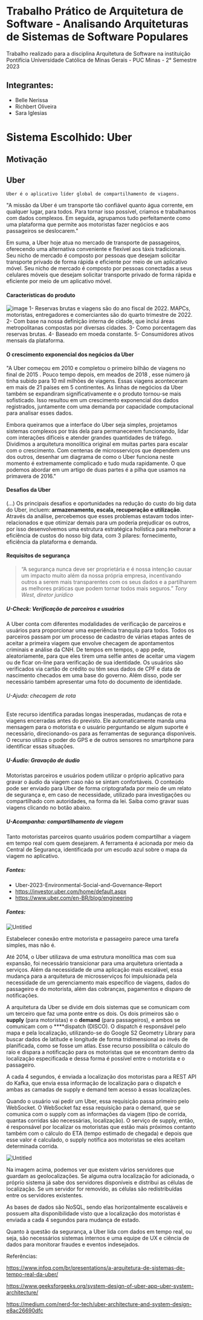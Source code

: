 # Trabalho Prático de Arquitetura de Software - Analisando Arquiteturas de Sistemas de Software Populares
Trabalho realizado para a disciplina Arquitetura de Software na instituição Pontifícia Universidade Católica de Minas Gerais - PUC Minas - 2° Semestre 2023

## Integrantes:
- Belle Nerissa
- Richbert Oliveira
- Sara Iglesias

# Sistema Escolhido: Uber

## Motivação


## Uber 

``Uber é o aplicativo líder global de compartilhamento de viagens.``

"A missão da Uber é um transporte tão confiável quanto água corrente, em qualquer lugar, para todos. Para tornar isso possível, criamos e trabalhamos com dados complexos. Em seguida, agrupamos tudo perfeitamente como uma plataforma que permite aos motoristas fazer negócios e aos passageiros se deslocarem."

Em suma, a Uber hoje atua no mercado de transporte de passageiros, oferecendo uma alternativa conveniente e flexível aos táxis tradicionais. Seu nicho de mercado é composto por pessoas que desejam solicitar transporte privado de forma rápida e eficiente por meio de um aplicativo móvel. Seu nicho de mercado é composto por pessoas conectadas a seus celulares móveis que desejam solicitar transporte privado de forma rápida e eficiente por meio de um aplicativo móvel. 

#### Características do produto

![image](https://github.com/Deathpark/Arquitetura-Trabalho-Pratico/assets/49173787/9b682024-24d2-41f2-9d6f-1c50b19c1986) 
1- Reservas brutas e viagens são do ano fiscal de 2022. MAPCs, motoristas, entregadores e comerciantes são do quarto trimestre de 2022.
2- Com base na nossa definição interna de cidade, que inclui áreas metropolitanas compostas por diversas cidades.
3- Como porcentagem das reservas brutas.
4- Baseado em moeda constante.
5- Consumidores ativos mensais da plataforma.

#### O crescimento exponencial dos negócios da Uber

"A Uber começou em 2010 e completou o primeiro bilhão de viagens no final de 2015 . Pouco tempo depois, em meados de 2018 , esse número já tinha subido para 10 mil milhões de viagens. Essas viagens aconteceram em mais de 21 países em 5 continentes. As linhas de negócios da Uber também se expandiram significativamente e o produto tornou-se mais sofisticado. Isso resultou em um crescimento exponencial dos dados registrados, juntamente com uma demanda por capacidade computacional para analisar esses dados.

Embora queiramos que a interface do Uber seja simples, projetamos sistemas complexos por trás dela para permanecerem funcionando, lidar com interações difíceis e atender grandes quantidades de tráfego. Dividimos a arquitetura monolítica original em muitas partes para escalar com o crescimento. Com centenas de microsserviços que dependem uns dos outros, desenhar um diagrama de como o Uber funciona neste momento é extremamente complicado e tudo muda rapidamente. O que podemos abordar em um artigo de duas partes é a pilha que usamos na primavera de 2016."

#### Desafios da Uber
(...) Os principais desafios e oportunidades na redução do custo do big data do Uber, incluem: **armazenamento, escala, recuperação e utilização**. Através da análise, percebemos que esses problemas estavam todos inter-relacionados e que otimizar demais para um poderia prejudicar os outros, por isso desenvolvemos uma estrutura estratégica holística para melhorar a eficiência de custos do nosso big data, com 3 pilares: fornecimento, eficiência da plataforma e demanda.

#### Requisitos de segurança

>“A segurança nunca deve ser proprietária e é nossa intenção causar um impacto muito além da nossa própria empresa, incentivando outros a serem mais transparentes com os seus dados e a partilharem as melhores práticas que podem tornar todos mais seguros.”
<cite>Tony West, diretor jurídico </cite>

##### U-Check: Verificação de parceiros e usuários
A Uber conta com diferentes modalidades de verificação de parceiros e usuários para proporcionar uma experiência tranquila para todos. Todos os parceiros passam por um processo de cadastro de várias etapas antes de aceitar a primeira viagem que envolve checagem de apontamentos criminais e análise da CNH. De tempos em tempos, o app pede, aleatoriamente, para que eles tirem uma selfie antes de aceitar uma viagem ou de ficar on-line para verificação de sua identidade. Os usuários são verificados via cartão de crédito ou têm seus dados de CPF e data de nascimento checados em uma base do governo. Além disso, pode ser necessário também apresentar uma foto do documento de identidade.
###### U-Ajuda: checagem de rota
Este recurso identifica paradas longas inesperadas, mudanças de rota e viagens encerradas antes do previsto. Ele automaticamente manda uma mensagem para o motorista e o usuário perguntando se algum suporte é necessário, direcionando-os para as ferramentas de segurança disponíveis. O recurso utiliza o poder do GPS e de outros sensores no smartphone para identificar essas situações.
##### U-Áudio: Gravação de áudio
Motoristas parceiros e usuários podem utilizar o próprio aplicativo para gravar o áudio da viagem caso não se sintam confortáveis. O conteúdo pode ser enviado para Uber de forma criptografada por meio de um relato de segurança e, em caso de necessidade, utilizado para investigações ou compartilhado com autoridades, na forma da lei. Saiba como gravar suas viagens clicando no botão abaixo.
##### U-Acompanha: compartilhamento de viagem
Tanto motoristas parceiros quanto usuários podem compartilhar a viagem em tempo real com quem desejarem. A ferramenta é acionada por meio da Central de Segurança, identificada por um escudo azul sobre o mapa da viagem no aplicativo.


##### Fontes: 
- Uber-2023-Environmental-Social-and-Governance-Report 
- https://investor.uber.com/home/default.aspx
- https://www.uber.com/en-BR/blog/engineering

##### Fontes: 

![Untitled](https://prod-files-secure.s3.us-west-2.amazonaws.com/8d2d5859-0aca-488c-936d-671b5c22fc76/a9f9c34f-bb0e-4d44-91ca-09dbcb476855/Untitled.png)

Estabelecer conexão entre motorista e passageiro parece uma tarefa simples, mas não é.

Até 2014, o Uber utilizava de uma estrutura monolítica mas com sua expansão, foi necessário transicionar para uma arquitetura orientada a serviços. Além da necessidade de uma aplicação mais escalável, essa mudança para a arquitetura de microsserviços foi impulsionada pela necessidade de um gerenciamento mais específico de viagens, dados do passageiro e do motorista, além das cobranças, pagamentos e disparo de notificações.

A arquitetura da Uber se divide em dois sistemas que se comunicam com um terceiro que faz uma ponte entre os dois. Os dois primeiros são o **supply** (para motoristas) e o **demand** (para passageiros), e ambos se comunicam com o ****dispatch (DISCO). O dispatch é responsável pelo mapa e pela localização, utilizando-se do Google S2 Geometry Library para buscar dados de latitude e longitude de forma tridimensional ao invés de planificada, como se fosse um atlas. Esse recurso possibilita o cálculo do raio e dispara a notificação para os motoristas que se encontram dentro da localização especificada e dessa forma é possível entre o motorista e o passageiro.

A cada 4 segundos, é enviada a localização dos motoristas para a REST API do Kafka, que envia essa informação de localização para o dispatch e ambas as camadas de supply e demand tem acesso à essas localizações.

Quando o usuário vai pedir um Uber, essa requisição passa primeiro pelo WebSocket. O WebSocket faz essa requisição para o demand, que se comunica com o supply com as informações da viagem (tipo de corrida, quantas corridas são necessárias, localização). O serviço de supply, então, é responsável por localizar os motoristas que estão mais próximos contanto também com o cálculo do ETA (tempo estimado de chegada) e depois que esse valor é calculado, o supply notifica aos motoristas se eles aceitam determinada corrida.

![Untitled](https://prod-files-secure.s3.us-west-2.amazonaws.com/8d2d5859-0aca-488c-936d-671b5c22fc76/7c3be887-69d5-4767-8c1e-095fe70ffc99/Untitled.png)

Na imagem acima, podemos ver que existem vários servidores que guardam as geolocalizações. Se alguma outra localização for adicionada, o próprio sistema já sabe dos servidores disponíveis e distribui as células de localização. Se um servidor for removido, as células são redistribuídas entre os servidores existentes.

As bases de dados são NoSQL, sendo elas horizontalmente escaláveis e possuem alta disponibilidade visto que a localização dos motoristas é enviada a cada 4 segundos para mudança de estado.

Quanto à questão da segurança, a Uber lida com dados em tempo real, ou seja, são necessários sistemas internos e uma equipe de UX e ciência de dados para monitorar fraudes e eventos indesejados.

Referências:

https://www.infoq.com/br/presentations/a-arquitetura-de-sistemas-de-tempo-real-da-uber/

https://www.geeksforgeeks.org/system-design-of-uber-app-uber-system-architecture/

https://medium.com/nerd-for-tech/uber-architecture-and-system-design-e8ac26690dfc

